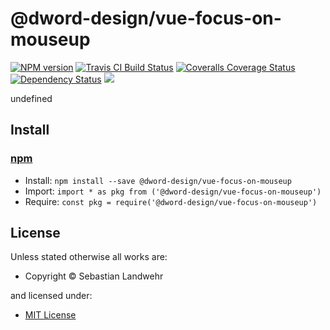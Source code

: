 <!-- TITLE/ -->

<h1>@dword-design/vue-focus-on-mouseup</h1>

<!-- /TITLE -->


<!-- BADGES/ -->

<span class="badge-npmversion"><a href="https://npmjs.org/package/@dword-design/vue-focus-on-mouseup" title="View this project on NPM"><img src="https://img.shields.io/npm/v/@dword-design/vue-focus-on-mouseup.svg" alt="NPM version" /></a></span>
<span class="badge-travisci"><a href="http://travis-ci.org/dword-design/vue-focus-on-mouseup" title="Check this project's build status on TravisCI"><img src="https://img.shields.io/travis/dword-design/vue-focus-on-mouseup/master.svg" alt="Travis CI Build Status" /></a></span>
<span class="badge-coveralls"><a href="https://coveralls.io/r/dword-design/vue-focus-on-mouseup" title="View this project's coverage on Coveralls"><img src="https://img.shields.io/coveralls/dword-design/vue-focus-on-mouseup.svg" alt="Coveralls Coverage Status" /></a></span>
<span class="badge-daviddm"><a href="https://david-dm.org/dword-design/vue-focus-on-mouseup" title="View the status of this project's dependencies on DavidDM"><img src="https://img.shields.io/david/dword-design/vue-focus-on-mouseup.svg" alt="Dependency Status" /></a></span>
<span class="badge-shields"><a href="https://img.shields.io/badge/renovate-enabled-brightgreen.svg"><img src="https://img.shields.io/badge/renovate-enabled-brightgreen.svg" /></a></span>

<!-- /BADGES -->


<!-- DESCRIPTION/ -->

undefined

<!-- /DESCRIPTION -->


<!-- INSTALL/ -->

<h2>Install</h2>

<a href="https://npmjs.com" title="npm is a package manager for javascript"><h3>npm</h3></a>
<ul>
<li>Install: <code>npm install --save @dword-design/vue-focus-on-mouseup</code></li>
<li>Import: <code>import * as pkg from ('@dword-design/vue-focus-on-mouseup')</code></li>
<li>Require: <code>const pkg = require('@dword-design/vue-focus-on-mouseup')</code></li>
</ul>

<!-- /INSTALL -->


<!-- LICENSE/ -->

<h2>License</h2>

Unless stated otherwise all works are:

<ul><li>Copyright &copy; Sebastian Landwehr</li></ul>

and licensed under:

<ul><li><a href="http://spdx.org/licenses/MIT.html">MIT License</a></li></ul>

<!-- /LICENSE -->
